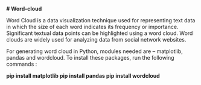 **# Word-cloud**




Word Cloud is a data visualization technique used for representing text data in which the size of each word indicates its frequency or importance. Significant textual data points can be highlighted using a word cloud. Word clouds are widely used for analyzing data from social network websites.

For generating word cloud in Python, modules needed are – matplotlib, pandas and wordcloud. To install these packages, run the following commands :

**pip install matplotlib
pip install pandas
pip install wordcloud**

